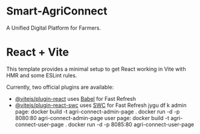 # Smart-AgriConnect
  A Unified Digital Platform for Farmers.

# React + Vite

This template provides a minimal setup to get React working in Vite with HMR and some ESLint rules.

Currently, two official plugins are available:

- [@vitejs/plugin-react](https://github.com/vitejs/vite-plugin-react/blob/main/packages/plugin-react/README.md) uses [Babel](https://babeljs.io/) for Fast Refresh
- [@vitejs/plugin-react-swc](https://github.com/vitejs/vite-plugin-react-swc) uses [SWC](https://swc.rs/) for Fast Refresh
jygu
df
k
admin page:
docker build -t agri-connect-admin-page .
docker run -d -p 8080:80 agri-connect-admin-page
user page:
docker build -t agri-connect-user-page .
docker run -d -p 8085:80 agri-connect-user-page
